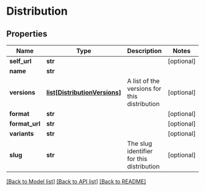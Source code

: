 # Distribution

## Properties
Name | Type | Description | Notes
------------ | ------------- | ------------- | -------------
**self_url** | **str** |  | [optional] 
**name** | **str** |  | 
**versions** | [**list[DistributionVersions]**](DistributionVersions.md) | A list of the versions for this distribution | [optional] 
**format** | **str** |  | [optional] 
**format_url** | **str** |  | [optional] 
**variants** | **str** |  | [optional] 
**slug** | **str** | The slug identifier for this distribution | [optional] 

[[Back to Model list]](../README.md#documentation-for-models) [[Back to API list]](../README.md#documentation-for-api-endpoints) [[Back to README]](../README.md)



